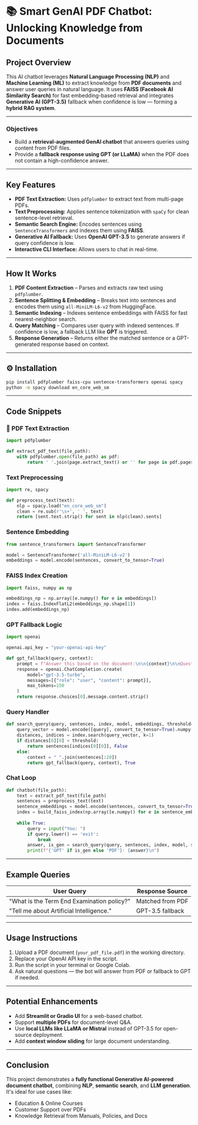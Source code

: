 # 📚 Smart GenAI PDF Chatbot: Unlocking Knowledge from Documents

##  Project Overview

This AI chatbot leverages **Natural Language Processing (NLP)** and **Machine Learning (ML)** to extract knowledge from **PDF documents** and answer user queries in natural language. It uses **FAISS (Facebook AI Similarity Search)** for fast embedding-based retrieval and integrates **Generative AI (GPT-3.5)** fallback when confidence is low — forming a **hybrid RAG system**.

---

###  Objectives

* Build a **retrieval-augmented GenAI chatbot** that answers queries using content from PDF files.
* Provide a **fallback response using GPT (or LLaMA)** when the PDF does not contain a high-confidence answer.

---

##  Key Features

* **PDF Text Extraction:** Uses `pdfplumber` to extract text from multi-page PDFs.
* **Text Preprocessing:** Applies sentence tokenization with `spaCy` for clean sentence-level retrieval.
* **Semantic Search Engine:** Encodes sentences using `SentenceTransformers` and indexes them using **FAISS**.
* **Generative AI Fallback:** Uses **OpenAI GPT-3.5** to generate answers if query confidence is low.
* **Interactive CLI Interface:** Allows users to chat in real-time.

---

##  How It Works

1. **PDF Content Extraction** – Parses and extracts raw text using `pdfplumber`.
2. **Sentence Splitting & Embedding** – Breaks text into sentences and encodes them using `all-MiniLM-L6-v2` from HuggingFace.
3. **Semantic Indexing** – Indexes sentence embeddings with FAISS for fast nearest-neighbor search.
4. **Query Matching** – Compares user query with indexed sentences. If confidence is low, a fallback LLM like **GPT** is triggered.
5. **Response Generation** – Returns either the matched sentence or a GPT-generated response based on context.

---

## ⚙ Installation

```bash
pip install pdfplumber faiss-cpu sentence-transformers openai spacy
python -m spacy download en_core_web_sm
```

---

##  Code Snippets

### 📄 PDF Text Extraction

```python
import pdfplumber

def extract_pdf_text(file_path):
    with pdfplumber.open(file_path) as pdf:
        return ' '.join(page.extract_text() or '' for page in pdf.pages)
```

###  Text Preprocessing

```python
import re, spacy

def preprocess_text(text):
    nlp = spacy.load("en_core_web_sm")
    clean = re.sub(r'\s+', ' ', text)
    return [sent.text.strip() for sent in nlp(clean).sents]
```

###  Sentence Embedding

```python
from sentence_transformers import SentenceTransformer

model = SentenceTransformer('all-MiniLM-L6-v2')
embeddings = model.encode(sentences, convert_to_tensor=True)
```

###  FAISS Index Creation

```python
import faiss, numpy as np

embeddings_np = np.array([e.numpy() for e in embeddings])
index = faiss.IndexFlatL2(embeddings_np.shape[1])
index.add(embeddings_np)
```

###  GPT Fallback Logic

```python
import openai

openai.api_key = "your-openai-api-key"

def gpt_fallback(query, context):
    prompt = f"Answer this based on the document:\n\n{context}\n\nQuestion: {query}"
    response = openai.ChatCompletion.create(
        model="gpt-3.5-turbo",
        messages=[{"role": "user", "content": prompt}],
        max_tokens=150
    )
    return response.choices[0].message.content.strip()
```

### Query Handler

```python
def search_query(query, sentences, index, model, embeddings, threshold=0.8):
    query_vector = model.encode([query], convert_to_tensor=True).numpy()
    distances, indices = index.search(query_vector, k=1)
    if distances[0][0] < threshold:
        return sentences[indices[0][0]], False
    else:
        context = " ".join(sentences[:20])
        return gpt_fallback(query, context), True
```

###  Chat Loop

```python
def chatbot(file_path):
    text = extract_pdf_text(file_path)
    sentences = preprocess_text(text)
    sentence_embeddings = model.encode(sentences, convert_to_tensor=True)
    index = build_faiss_index(np.array([e.numpy() for e in sentence_embeddings]))
    
    while True:
        query = input("You: ")
        if query.lower() == 'exit':
            break
        answer, is_gen = search_query(query, sentences, index, model, sentence_embeddings)
        print(f"{'GPT' if is_gen else 'PDF'}: {answer}\n")
```

---

##  Example Queries

| User Query                                 | Response Source     |
| ------------------------------------------ | ------------------- |
| "What is the Term End Examination policy?" |  Matched from PDF |
| "Tell me about Artificial Intelligence."   |  GPT-3.5 fallback |

---

##  Usage Instructions

1. Upload a PDF document (`your_pdf_file.pdf`) in the working directory.
2. Replace your OpenAI API key in the script.
3. Run the script in your terminal or Google Colab.
4. Ask natural questions — the bot will answer from PDF or fallback to GPT if needed.

---

##  Potential Enhancements

* Add **Streamlit or Gradio UI** for a web-based chatbot.
* Support **multiple PDFs** for document-level Q\&A.
* Use **local LLMs like LLaMA or Mistral** instead of GPT-3.5 for open-source deployment.
* Add **context window sliding** for large document understanding.

---

##  Conclusion

This project demonstrates a **fully functional Generative AI-powered document chatbot**, combining **NLP**, **semantic search**, and **LLM generation**. It's ideal for use cases like:

*  Education & Online Courses
*  Customer Support over PDFs
*  Knowledge Retrieval from Manuals, Policies, and Docs



